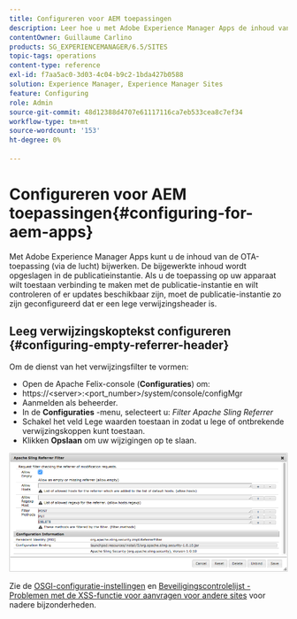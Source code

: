 ```yaml
---
title: Configureren voor AEM toepassingen
description: Leer hoe u met Adobe Experience Manager Apps de inhoud van uw OTA-toepassing (via de lucht) kunt bijwerken.
contentOwner: Guillaume Carlino
products: SG_EXPERIENCEMANAGER/6.5/SITES
topic-tags: operations
content-type: reference
exl-id: f7aa5ac0-3d03-4c04-b9c2-1bda427b0588
solution: Experience Manager, Experience Manager Sites
feature: Configuring
role: Admin
source-git-commit: 48d12388d4707e61117116ca7eb533cea8c7ef34
workflow-type: tm+mt
source-wordcount: '153'
ht-degree: 0%

---
```


# Configureren voor AEM toepassingen{#configuring-for-aem-apps}

Met Adobe Experience Manager Apps kunt u de inhoud van de OTA-toepassing (via de lucht) bijwerken. De bijgewerkte inhoud wordt opgeslagen in de publicatieinstantie. Als u de toepassing op uw apparaat wilt toestaan verbinding te maken met de publicatie-instantie en wilt controleren of er updates beschikbaar zijn, moet de publicatie-instantie zo zijn geconfigureerd dat er een lege verwijzingsheader is.

## Leeg verwijzingskoptekst configureren {#configuring-empty-referrer-header}

Om de dienst van het verwijzingsfilter te vormen:

* Open de Apache Felix-console (**Configuraties**) om:
* https://&lt;server>:&lt;port_number>/system/console/configMgr
* Aanmelden als beheerder.
* In de **Configuraties** -menu, selecteert u: *Filter Apache Sling Referrer*
* Schakel het veld Lege waarden toestaan in zodat u lege of ontbrekende verwijzingskoppen kunt toestaan.
* Klikken **Opslaan** om uw wijzigingen op te slaan.

![chlimage_1-58](assets/chlimage_1-58a.png)

Zie de [OSGI-configuratie-instellingen](/help/sites-deploying/osgi-configuration-settings.md) en [Beveiligingscontrolelijst - Problemen met de XSS-functie voor aanvragen voor andere sites](/help/sites-administering/security-checklist.md#protect-against-cross-site-request-forgery) voor nadere bijzonderheden.
